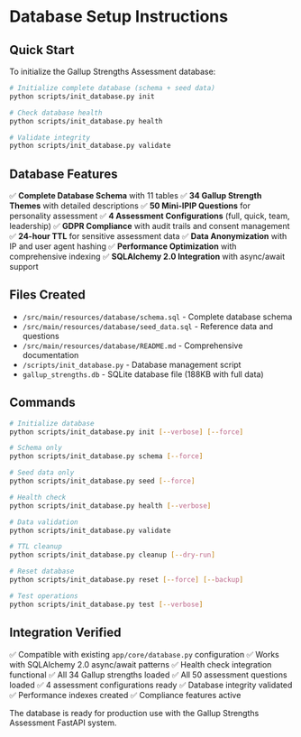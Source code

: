 # Database Setup Instructions

## Quick Start

To initialize the Gallup Strengths Assessment database:

```bash
# Initialize complete database (schema + seed data)
python scripts/init_database.py init

# Check database health
python scripts/init_database.py health

# Validate integrity
python scripts/init_database.py validate
```

## Database Features

✅ **Complete Database Schema** with 11 tables
✅ **34 Gallup Strength Themes** with detailed descriptions
✅ **50 Mini-IPIP Questions** for personality assessment
✅ **4 Assessment Configurations** (full, quick, team, leadership)
✅ **GDPR Compliance** with audit trails and consent management
✅ **24-hour TTL** for sensitive assessment data
✅ **Data Anonymization** with IP and user agent hashing
✅ **Performance Optimization** with comprehensive indexing
✅ **SQLAlchemy 2.0 Integration** with async/await support

## Files Created

- `/src/main/resources/database/schema.sql` - Complete database schema
- `/src/main/resources/database/seed_data.sql` - Reference data and questions
- `/src/main/resources/database/README.md` - Comprehensive documentation
- `/scripts/init_database.py` - Database management script
- `gallup_strengths.db` - SQLite database file (188KB with full data)

## Commands

```bash
# Initialize database
python scripts/init_database.py init [--verbose] [--force]

# Schema only
python scripts/init_database.py schema [--force]

# Seed data only
python scripts/init_database.py seed [--force]

# Health check
python scripts/init_database.py health [--verbose]

# Data validation
python scripts/init_database.py validate

# TTL cleanup
python scripts/init_database.py cleanup [--dry-run]

# Reset database
python scripts/init_database.py reset [--force] [--backup]

# Test operations
python scripts/init_database.py test [--verbose]
```

## Integration Verified

✅ Compatible with existing `app/core/database.py` configuration
✅ Works with SQLAlchemy 2.0 async/await patterns
✅ Health check integration functional
✅ All 34 Gallup strengths loaded
✅ All 50 assessment questions loaded
✅ 4 assessment configurations ready
✅ Database integrity validated
✅ Performance indexes created
✅ Compliance features active

The database is ready for production use with the Gallup Strengths Assessment FastAPI system.